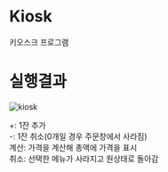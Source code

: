 # Kiosk
키오스크 프로그램

# 실행결과

![kiosk](https://user-images.githubusercontent.com/92361061/141886070-4d20663e-74c6-4446-a39d-bf084c38757d.png)

+: 1잔 추가 <br>
-: 1잔 취소(0개일 경우 주문창에서 사라짐) <br> 
계산: 가격을 계산해 총액에 가격을 표시 <br>
취소: 선택한 메뉴가 사라지고 원상태로 돌아감
